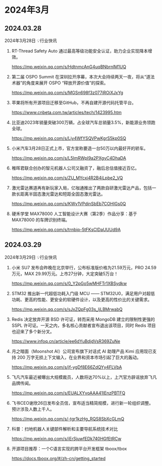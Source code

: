 # 2024年3月



## 2024.03.28

2024年3月28日 💡行业快讯

1. RT-Thread Safety Auto 通过最高等级功能安全认证，助力企业实现降本增效。

   https://mp.weixin.qq.com/s/HdtnmcAnG4uqBNbrnlM1UQ

2. 第二届 OSPO Summit 在深圳拉开序幕，本次大会持续两天一夜，将从“道法术器”的角度来展开 OSPO “释放开源价值”的探索。

   https://mp.weixin.qq.com/s/MGSn698f3z077iROiXJxYg

3. 苹果将所有开源项目迁移至GitHub，不再自建开源代码托管平台。

   https://www.cnbeta.com.tw/articles/tech/1423995.htm

4. 比亚迪2023年销量突破300万辆，占全球汽车总销量3.5%，新能源业务领跑全球。

   https://mp.weixin.qq.com/s/Ljy4WfYSQVPwKgrS5kp0SQ

5. 小米汽车3月28日正式上市，官方宣称要造一台50万以内最好开的轿车。

   https://mp.weixin.qq.com/s/L5lmRWpI9a2PXgyC4DhaDA

6. 稚晖君联合创办的智元机器人公司又融资了，融后总估值接近百亿。

   https://mp.weixin.qq.com/s/ZU_MYcxi4R2B4iLpbe2_VQ

7. 激光雷达赛道再有新玩家入局，亿咖通推出了两款自研激光雷达产品，包括一款长距离半固态激光雷达和短距全固态激光雷达。

   https://mp.weixin.qq.com/s/KWv1VPdinSbEb7COHIGs0Q

8. 硬禾学堂 MAX78000 人工智能设计大赛（第2季）作品分享：基于 MAX78000 的车牌识别终端。

   https://mp.weixin.qq.com/s/trnbip-5tFKsClDaUUUd9A



## 2024.03.29

2024年3月29日 💡行业快讯

1. 小米 SU7 发布会昨晚在北京举行，公布标准版价格为21.59万元，PRO 24.59万元，MAX 29.99万元。上市27分钟，大定突破5万台！

   https://mp.weixin.qq.com/s/0_Y2pGo5wMHFTr1XBSydkw

2. STM32 推出新一代超低功耗入门级 MCU —— STM32U0，满足用户对超低功耗、更高的性能、更安全的软硬件设计，以及更高的性价比的关键需求。

   https://mp.weixin.qq.com/s/sJxZQpFg03s_ljLBMrwabQ

3. Redis 决定放弃开源 BSD 许可证，转而采用 MongoDB 建立的限制性更强的 SSPL 许可证。一天之内，多名核心贡献者宣布退出该项目，同时 Redis 项目也迎来了多个新分叉。

   https://www.infoq.cn/article/ee6dYuBdjdVsR369ZuNe

4. 月之暗面（Moonshot AI）公司宣布旗下对话式 AI 助理产品 Kimi 应用现已支持 200 万字无损上下文输入，在业界和资本市场引起了巨大的轰动。

   https://mp.weixin.qq.com/s/jf-ygDf8E66ZdQYy4FLVbA

5. 飞凡汽车最近被曝出大规模裁员，人数将达70%以上，上汽官方辟谣放弃飞凡品牌传闻。

   https://mp.weixin.qq.com/s/EUALXYvoAAA41IEnzPBTFQ

6. 飞书CEO谢欣26日发布全员信，宣布适当精简规模，进行新一轮组织调整。预计涉及人数上千人。

   https://mp.weixin.qq.com/s/-tgr1kzHg_RQS8SbXcGLmQ

7. 科普：扫地机器人关键部件解析和主要导航系统技术对比

   https://mp.weixin.qq.com/s/iErSjuwfEDk740HGfEtRCw

8. 开源项目推荐：一个C语言实现的跨平台开发框架 tboox/tbox

   https://docs.tboox.org/#/zh-cn/getting_started

